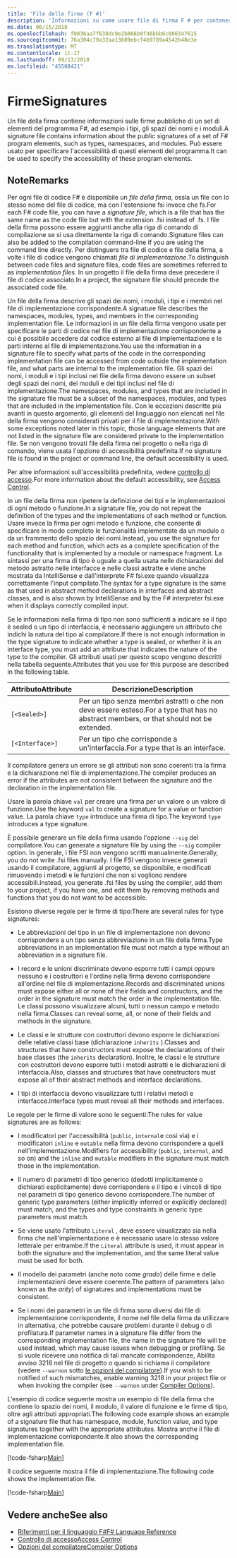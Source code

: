 ```yaml
---
title: 'File delle firme (F #)'
description: 'Informazioni su come usare file di firma F # per contenere le informazioni sulle firme pubbliche di un set di F # gli elementi del programma, ad esempio tipi, gli spazi dei nomi e i moduli.'
ms.date: 06/15/2018
ms.openlocfilehash: f0836aa7f638dc9e2b066b0f46bbb6c086347615
ms.sourcegitcommit: 76a304c79a32aa13889ebcf4b9789a4542b48e3e
ms.translationtype: MT
ms.contentlocale: it-IT
ms.lasthandoff: 09/13/2018
ms.locfileid: "45508421"
---
```

# <a name="signatures"></a><span data-ttu-id="864a1-103">Firme</span><span class="sxs-lookup"><span data-stu-id="864a1-103">Signatures</span></span>

<span data-ttu-id="864a1-104">Un file della firma contiene informazioni sulle firme pubbliche di un set di elementi del programma F#, ad esempio i tipi, gli spazi dei nomi e i moduli.</span><span class="sxs-lookup"><span data-stu-id="864a1-104">A signature file contains information about the public signatures of a set of F# program elements, such as types, namespaces, and modules.</span></span> <span data-ttu-id="864a1-105">Può essere usato per specificare l'accessibilità di questi elementi del programma.</span><span class="sxs-lookup"><span data-stu-id="864a1-105">It can be used to specify the accessibility of these program elements.</span></span>

## <a name="remarks"></a><span data-ttu-id="864a1-106">Note</span><span class="sxs-lookup"><span data-stu-id="864a1-106">Remarks</span></span>

<span data-ttu-id="864a1-107">Per ogni file di codice F# è disponibile un *file della firma*, ossia un file con lo stesso nome del file di codice, ma con l'estensione fsi invece che fs.</span><span class="sxs-lookup"><span data-stu-id="864a1-107">For each F# code file, you can have a *signature file*, which is a file that has the same name as the code file but with the extension .fsi instead of .fs.</span></span> <span data-ttu-id="864a1-108">I file della firma possono essere aggiunti anche alla riga di comando di compilazione se si usa direttamente la riga di comando.</span><span class="sxs-lookup"><span data-stu-id="864a1-108">Signature files can also be added to the compilation command-line if you are using the command line directly.</span></span> <span data-ttu-id="864a1-109">Per distinguere tra file di codice e file della firma, a volte i file di codice vengono chiamati *file di implementazione*.</span><span class="sxs-lookup"><span data-stu-id="864a1-109">To distinguish between code files and signature files, code files are sometimes referred to as *implementation files*.</span></span> <span data-ttu-id="864a1-110">In un progetto il file della firma deve precedere il file di codice associato.</span><span class="sxs-lookup"><span data-stu-id="864a1-110">In a project, the signature file should precede the associated code file.</span></span>

<span data-ttu-id="864a1-111">Un file della firma descrive gli spazi dei nomi, i moduli, i tipi e i membri nel file di implementazione corrispondente.</span><span class="sxs-lookup"><span data-stu-id="864a1-111">A signature file describes the namespaces, modules, types, and members in the corresponding implementation file.</span></span> <span data-ttu-id="864a1-112">Le informazioni in un file della firma vengono usate per specificare le parti di codice nel file di implementazione corrispondente a cui è possibile accedere dal codice esterno al file di implementazione e le parti interne al file di implementazione.</span><span class="sxs-lookup"><span data-stu-id="864a1-112">You use the information in a signature file to specify what parts of the code in the corresponding implementation file can be accessed from code outside the implementation file, and what parts are internal to the implementation file.</span></span> <span data-ttu-id="864a1-113">Gli spazi dei nomi, i moduli e i tipi inclusi nel file della firma devono essere un subset degli spazi dei nomi, dei moduli e dei tipi inclusi nel file di implementazione.</span><span class="sxs-lookup"><span data-stu-id="864a1-113">The namespaces, modules, and types that are included in the signature file must be a subset of the namespaces, modules, and types that are included in the implementation file.</span></span> <span data-ttu-id="864a1-114">Con le eccezioni descritte più avanti in questo argomento, gli elementi del linguaggio non elencati nel file della firma vengono considerati privati per il file di implementazione.</span><span class="sxs-lookup"><span data-stu-id="864a1-114">With some exceptions noted later in this topic, those language elements that are not listed in the signature file are considered private to the implementation file.</span></span> <span data-ttu-id="864a1-115">Se non vengono trovati file della firma nel progetto o nella riga di comando, viene usata l'opzione di accessibilità predefinita.</span><span class="sxs-lookup"><span data-stu-id="864a1-115">If no signature file is found in the project or command line, the default accessibility is used.</span></span>

<span data-ttu-id="864a1-116">Per altre informazioni sull'accessibilità predefinita, vedere [controllo di accesso](access-control.md).</span><span class="sxs-lookup"><span data-stu-id="864a1-116">For more information about the default accessibility, see [Access Control](access-control.md).</span></span>

<span data-ttu-id="864a1-117">In un file della firma non ripetere la definizione dei tipi e le implementazioni di ogni metodo o funzione.</span><span class="sxs-lookup"><span data-stu-id="864a1-117">In a signature file, you do not repeat the definition of the types and the implementations of each method or function.</span></span> <span data-ttu-id="864a1-118">Usare invece la firma per ogni metodo e funzione, che consente di specificare in modo completo le funzionalità implementate da un modulo o da un frammento dello spazio dei nomi.</span><span class="sxs-lookup"><span data-stu-id="864a1-118">Instead, you use the signature for each method and function, which acts as a complete specification of the functionality that is implemented by a module or namespace fragment.</span></span> <span data-ttu-id="864a1-119">La sintassi per una firma di tipo è uguale a quella usata nelle dichiarazioni del metodo astratto nelle interfacce e nelle classi astratte e viene anche mostrata da IntelliSense e dall'interprete F# fsi.exe quando visualizza correttamente l'input compilato.</span><span class="sxs-lookup"><span data-stu-id="864a1-119">The syntax for a type signature is the same as that used in abstract method declarations in interfaces and abstract classes, and is also shown by IntelliSense and by the F# interpreter fsi.exe when it displays correctly compiled input.</span></span>

<span data-ttu-id="864a1-120">Se le informazioni nella firma di tipo non sono sufficienti a indicare se il tipo è sealed o un tipo di interfaccia, è necessario aggiungere un attributo che indichi la natura del tipo al compilatore.</span><span class="sxs-lookup"><span data-stu-id="864a1-120">If there is not enough information in the type signature to indicate whether a type is sealed, or whether it is an interface type, you must add an attribute that indicates the nature of the type to the compiler.</span></span> <span data-ttu-id="864a1-121">Gli attributi usati per questo scopo vengono descritti nella tabella seguente.</span><span class="sxs-lookup"><span data-stu-id="864a1-121">Attributes that you use for this purpose are described in the following table.</span></span>

|<span data-ttu-id="864a1-122">Attributo</span><span class="sxs-lookup"><span data-stu-id="864a1-122">Attribute</span></span>|<span data-ttu-id="864a1-123">Descrizione</span><span class="sxs-lookup"><span data-stu-id="864a1-123">Description</span></span>|
|---------|-----------|
|`[<Sealed>]`|<span data-ttu-id="864a1-124">Per un tipo senza membri astratti o che non deve essere esteso.</span><span class="sxs-lookup"><span data-stu-id="864a1-124">For a type that has no abstract members, or that should not be extended.</span></span>|
|`[<Interface>]`|<span data-ttu-id="864a1-125">Per un tipo che corrisponde a un'interfaccia.</span><span class="sxs-lookup"><span data-stu-id="864a1-125">For a type that is an interface.</span></span>|
<span data-ttu-id="864a1-126">Il compilatore genera un errore se gli attributi non sono coerenti tra la firma e la dichiarazione nel file di implementazione.</span><span class="sxs-lookup"><span data-stu-id="864a1-126">The compiler produces an error if the attributes are not consistent between the signature and the declaration in the implementation file.</span></span>

<span data-ttu-id="864a1-127">Usare la parola chiave `val` per creare una firma per un valore o un valore di funzione.</span><span class="sxs-lookup"><span data-stu-id="864a1-127">Use the keyword `val` to create a signature for a value or function value.</span></span> <span data-ttu-id="864a1-128">La parola chiave `type` introduce una firma di tipo.</span><span class="sxs-lookup"><span data-stu-id="864a1-128">The keyword `type` introduces a type signature.</span></span>

<span data-ttu-id="864a1-129">È possibile generare un file della firma usando l'opzione `--sig` del compilatore.</span><span class="sxs-lookup"><span data-stu-id="864a1-129">You can generate a signature file by using the `--sig` compiler option.</span></span> <span data-ttu-id="864a1-130">In generale, i file FSI non vengono scritti manualmente.</span><span class="sxs-lookup"><span data-stu-id="864a1-130">Generally, you do not write .fsi files manually.</span></span> <span data-ttu-id="864a1-131">I file FSI vengono invece generati usando il compilatore, aggiunti al progetto, se disponibile, e modificati rimuovendo i metodi e le funzioni che non si vogliono rendere accessibili.</span><span class="sxs-lookup"><span data-stu-id="864a1-131">Instead, you generate .fsi files by using the compiler, add them to your project, if you have one, and edit them by removing methods and functions that you do not want to be accessible.</span></span>

<span data-ttu-id="864a1-132">Esistono diverse regole per le firme di tipo:</span><span class="sxs-lookup"><span data-stu-id="864a1-132">There are several rules for type signatures:</span></span>

- <span data-ttu-id="864a1-133">Le abbreviazioni del tipo in un file di implementazione non devono corrispondere a un tipo senza abbreviazione in un file della firma.</span><span class="sxs-lookup"><span data-stu-id="864a1-133">Type abbreviations in an implementation file must not match a type without an abbreviation in a signature file.</span></span>

- <span data-ttu-id="864a1-134">I record e le unioni discriminate devono esporre tutti i campi oppure nessuno e i costruttori e l'ordine nella firma devono corrispondere all'ordine nel file di implementazione.</span><span class="sxs-lookup"><span data-stu-id="864a1-134">Records and discriminated unions must expose either all or none of their fields and constructors, and the order in the signature must match the order in the implementation file.</span></span> <span data-ttu-id="864a1-135">Le classi possono visualizzare alcuni, tutti o nessun campo e metodo nella firma.</span><span class="sxs-lookup"><span data-stu-id="864a1-135">Classes can reveal some, all, or none of their fields and methods in the signature.</span></span>

- <span data-ttu-id="864a1-136">Le classi e le strutture con costruttori devono esporre le dichiarazioni delle relative classi base (dichiarazione `inherits` ).</span><span class="sxs-lookup"><span data-stu-id="864a1-136">Classes and structures that have constructors must expose the declarations of their base classes (the `inherits` declaration).</span></span> <span data-ttu-id="864a1-137">Inoltre, le classi e le strutture con costruttori devono esporre tutti i metodi astratti e le dichiarazioni di interfaccia.</span><span class="sxs-lookup"><span data-stu-id="864a1-137">Also, classes and structures that have constructors must expose all of their abstract methods and interface declarations.</span></span>

- <span data-ttu-id="864a1-138">I tipi di interfaccia devono visualizzare tutti i relativi metodi e interfacce.</span><span class="sxs-lookup"><span data-stu-id="864a1-138">Interface types must reveal all their methods and interfaces.</span></span>

<span data-ttu-id="864a1-139">Le regole per le firme di valore sono le seguenti:</span><span class="sxs-lookup"><span data-stu-id="864a1-139">The rules for value signatures are as follows:</span></span>

- <span data-ttu-id="864a1-140">I modificatori per l'accessibilità (`public`, `internal`e così via) e i modificatori `inline` e `mutable` nella firma devono corrispondere a quelli nell'implementazione.</span><span class="sxs-lookup"><span data-stu-id="864a1-140">Modifiers for accessibility (`public`, `internal`, and so on) and the `inline` and `mutable` modifiers in the signature must match those in the implementation.</span></span>

- <span data-ttu-id="864a1-141">Il numero di parametri di tipo generico (dedotti implicitamente o dichiarati esplicitamente) deve corrispondere e il tipo e i vincoli di tipo nei parametri di tipo generico devono corrispondere.</span><span class="sxs-lookup"><span data-stu-id="864a1-141">The number of generic type parameters (either implicitly inferred or explicitly declared) must match, and the types and type constraints in generic type parameters must match.</span></span>

- <span data-ttu-id="864a1-142">Se viene usato l'attributo `Literal` , deve essere visualizzato sia nella firma che nell'implementazione e è necessario usare lo stesso valore letterale per entrambe.</span><span class="sxs-lookup"><span data-stu-id="864a1-142">If the `Literal` attribute is used, it must appear in both the signature and the implementation, and the same literal value must be used for both.</span></span>

- <span data-ttu-id="864a1-143">Il modello dei parametri (anche noto come *grado*) delle firme e delle implementazioni deve essere coerente.</span><span class="sxs-lookup"><span data-stu-id="864a1-143">The pattern of parameters (also known as the *arity*) of signatures and implementations must be consistent.</span></span>

- <span data-ttu-id="864a1-144">Se i nomi dei parametri in un file di firma sono diversi dai file di implementazione corrispondente, il nome nel file della firma da utilizzare in alternativa, che potrebbe causare problemi durante il debug o di profilatura.</span><span class="sxs-lookup"><span data-stu-id="864a1-144">If parameter names in a signature file differ from the corresponding implementation file, the name in the signature file will be used instead, which may cause issues when debugging or profiling.</span></span> <span data-ttu-id="864a1-145">Se si vuole ricevere una notifica di tali mancate corrispondenze, Abilita avviso 3218 nel file di progetto o quando si richiama il compilatore (vedere `--warnon` sotto [le opzioni del compilatore](compiler-options.md)).</span><span class="sxs-lookup"><span data-stu-id="864a1-145">If you wish to be notified of such mismatches, enable warning 3218 in your project file or when invoking the compiler (see `--warnon` under [Compiler Options](compiler-options.md)).</span></span>

<span data-ttu-id="864a1-146">L'esempio di codice seguente mostra un esempio di file della firma che contiene lo spazio dei nomi, il modulo, il valore di funzione e le firme di tipo, oltre agli attributi appropriati.</span><span class="sxs-lookup"><span data-stu-id="864a1-146">The following code example shows an example of a signature file that has namespace, module, function value, and type signatures together with the appropriate attributes.</span></span> <span data-ttu-id="864a1-147">Mostra anche il file di implementazione corrispondente.</span><span class="sxs-lookup"><span data-stu-id="864a1-147">It also shows the corresponding implementation file.</span></span>

[!code-fsharp[Main](../../../samples/snippets/fsharp/fssignatures/snippet9002.fs)]

<span data-ttu-id="864a1-148">Il codice seguente mostra il file di implementazione.</span><span class="sxs-lookup"><span data-stu-id="864a1-148">The following code shows the implementation file.</span></span>

[!code-fsharp[Main](../../../samples/snippets/fsharp/fssignatures/snippet9001.fs)]

## <a name="see-also"></a><span data-ttu-id="864a1-149">Vedere anche</span><span class="sxs-lookup"><span data-stu-id="864a1-149">See also</span></span>

- [<span data-ttu-id="864a1-150">Riferimenti per il linguaggio F#</span><span class="sxs-lookup"><span data-stu-id="864a1-150">F# Language Reference</span></span>](index.md)
- [<span data-ttu-id="864a1-151">Controllo di accesso</span><span class="sxs-lookup"><span data-stu-id="864a1-151">Access Control</span></span>](access-control.md)
- [<span data-ttu-id="864a1-152">Opzioni del compilatore</span><span class="sxs-lookup"><span data-stu-id="864a1-152">Compiler Options</span></span>](compiler-options.md)
